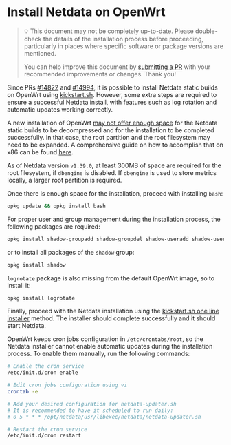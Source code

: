 <!--
title: "Install Netdata on OpenWrt"
description: "Install Netdata on OpenWrt to monitor the health and performance of routers with thousands of real-time, per-second metrics."
custom_edit_url: https://github.com/netdata/netdata/edit/master/packaging/installer/methods/openwrt.md
sidebar_label: "OpenWrt"
learn_status: "Published"
learn_rel_path: "Installation/Install on specific environments"
-->

# Install Netdata on OpenWrt

> 💡 This document may not be completely up-to-date. Please double-check the
> details of the installation process before proceeding, particularly in 
> places where specific software or package versions are mentioned.
>
> You can help improve this document by [submitting a
> PR](https://github.com/netdata/netdata/edit/master/packaging/installer/methods/openwrt.md) with your recommended
> improvements or changes. Thank you!

Since PRs [#14822](https://github.com/netdata/netdata/pull/14822) and [#14994](https://github.com/netdata/netdata/pull/14994), it is possible to install Netdata static builds on OpenWrt using [kickstart.sh](https://github.com/netdata/netdata/blob/master/packaging/installer/methods/kickstart.md). However, some extra steps are required to ensure a successful Netdata install, with features such as log rotation and automatic updates working correctly.

A new installation of OpenWrt [may not offer enough space](https://forum.openwrt.org/t/howto-resizing-root-partition-on-x86/140631#the-root-cause-1) for the Netdata static builds to be decompressed and for the installation to be completed successfully. In that case, the root partition and the root filesystem may need to be expanded. A comprehensive guide on how to accomplish that on x86 can be found [here](https://forum.openwrt.org/t/howto-resizing-root-partition-on-x86/140631#the-root-cause-1).

As of Netdata version `v1.39.0`, at least 300MB of space are required for the root filesystem, if `dbengine` is disabled. If `dbengine` is used to store metrics locally, a larger root partition is required.

Once there is enough space for the installation, proceed with installing `bash`: 
```sh
opkg update && opkg install bash
```

For proper user and group management during the installation process, the following packages are required: 
```sh
opkg install shadow-groupadd shadow-groupdel shadow-useradd shadow-userdel  shadow-usermod
```
or to install all packages of the `shadow` group:
```sh
opkg install shadow
```

`logrotate` package is also missing from the default OpenWrt image, so to install it:
```sh
opkg install logrotate
```

Finally, proceed with the Netdata installation using the [kickstart.sh one line installer](https://learn.netdata.cloud/docs/installation/installation-methods/one-line-installer-kickstart.sh) method. The installer should complete successfully and it should start Netdata.

OpenWrt keeps cron jobs configuration in `/etc/crontabs/root`, so the Netdata installer cannot enable automatic updates during the installation process. To enable them manually, run the following commands:
```sh
# Enable the cron service 
/etc/init.d/cron enable

# Edit cron jobs configuration using vi
crontab -e 

# Add your desired configuration for netdata-updater.sh 
# It is recommended to have it scheduled to run daily:
# 0 5 * * * /opt/netdata/usr/libexec/netdata/netdata-updater.sh

# Restart the cron service
/etc/init.d/cron restart
